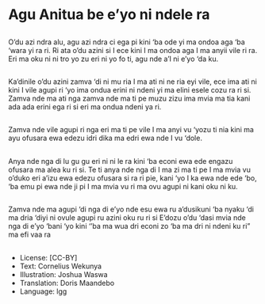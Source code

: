 # Agu Anitua be e’yo ni ndele ra

##
O’du azi ndra alu, agu azi ndra
ci ega pi kini ‘ba ode yi ma
ondoa aga ‘ba ‘wara yi ra ri. Ri
ata o’du azini si I ece kini I ma
ondoa aga I ma anyii vile ri ra.
Eri ma oku ni ni tro yo zu eri ni
yo fo ti, agu nde a’I ni e’yo ‘da
ku.

##
Ka’dinile o’du azini zamva ‘di ni
mu ria I ma ati ni ne ria eyi vile,
ece ima ati ni kini I vile agupi ri
‘yo ima ondua erini ni ndeni yi
ma elini esele cozu ra ri si.
Zamva nde ma ati nga zamva
nde ma ti pe muzu zizu ima
mvia ma tia kani ada ada erini
ega ri si eri ma ondua ndeni ya
ri.

##
Zamva nde vile agupi ri nga eri
ma ti pe vile I ma anyi vu ‘yozu
ti nia kini ma ayu ofusara ewa
edezu idri dika ma edri ewa nde
I vu ‘dole.

##
Anya nde nga di lu gu gu eri ni
ni le ra kini ‘ba econi ewa ede
engazu ofusara ma alea ku ri si.
Te ti anya nde nga di I ma zi ma
ti pe I ma mvia vu o’duko eri
a’izu ewa edezu ofusara si ra ri
pie, kani ‘yo I ka ewa nde ede
‘bo, ‘ba emu pi ewa nde ji pi I
ma mvia vu ri ma ovu agupi ni
kani oku ni ku.

##
Zamva nde ma agupi ‘di nga di
e’yo nde esu ewa ru a’dusikuni
‘ba nyaku ‘di ma dria ‘diyi ni
ovule agupi ru azini oku ru ri si
E’dozu o’du ‘dasi mvia nde nga
di e’yo ‘bani ‘yo kini ‘’ba ma
wua dri econi zo ‘ba ma dri ni
ndeni ku ri” ma efi vaa ra

##
* License: [CC-BY]
* Text: Cornelius Wekunya
* Illustration: Joshua Waswa
* Translation: Doris Maandebo
* Language: lgg
